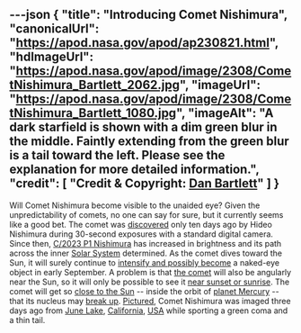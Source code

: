 ---json
{
  "title": "Introducing Comet Nishimura",
  "canonicalUrl": "https://apod.nasa.gov/apod/ap230821.html",
  "hdImageUrl": "https://apod.nasa.gov/apod/image/2308/CometNishimura_Bartlett_2062.jpg",
  "imageUrl": "https://apod.nasa.gov/apod/image/2308/CometNishimura_Bartlett_1080.jpg",
  "imageAlt": "A dark starfield is shown with a dim green blur in the middle. Faintly extending from the green blur is a tail toward the left. Please see the explanation for more detailed information.",
  "credit": [
    "Credit & Copyright: [Dan Bartlett](https://www.astrobin.com/users/h2ologg/)"
  ]
}
---

Will Comet Nishimura become visible to the unaided eye? Given the unpredictability of comets, no one can say for sure, but it currently seems like a good bet. The comet was [discovered](http://www.cbat.eps.harvard.edu/iau/cbet/005200/CBET005285.txt) only ten days ago by Hideo Nishimura during 30-second exposures with a standard digital camera. Since then, [C/2023 P1 Nishimura](https://www.universetoday.com/162802/comet-p1-nishimura-could-be-bright-over-the-next-few-weeks/) has increased in brightness and its path across the inner [Solar System](https://solarsystem.nasa.gov/solar-system/our-solar-system/in-depth/) determined. As the comet dives toward the Sun, it will surely continue to [intensify and possibly become](http://aerith.net/comet/catalog/2023P1/2023P1.html) a naked-eye object in early September. A problem is that [the comet](https://earthsky.org/tonight/new-comet-c-2023-p1-nishimura-bright-august-september-october-2023/) will also be angularly near the Sun, so it will only be possible to see it [near sunset or sunrise](https://m.media-amazon.com/images/I/61MnQVQct8L._AC_UF894,1000_QL80_.jpg). The comet will get so [close to the Sun](https://www.facebook.com/photo?fbid=700742702067209&set=a.419550426853106) -- inside the orbit of [planet Mercury](https://spaceplace.nasa.gov/all-about-mercury/) -- that its nucleus may [break up](https://apod.nasa.gov/apod/ap200416.html). [Pictured](https://www.astrobin.com/t57un4/B/), Comet Nishimura was imaged three days ago from [June Lake](https://youtu.be/upj8BRfn0yU), [California](https://en.wikipedia.org/wiki/California), [USA](https://en.wikipedia.org/wiki/United_States) while sporting a green coma and a thin tail.
